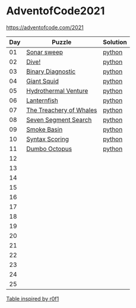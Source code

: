 # AdventofCode2021

https://adventofcode.com/2021

| Day | Puzzle | Solution |
|---|---|---|
| 01 | [Sonar sweep](https://adventofcode.com/2021/day/1) | [python](https://github.com/BrageLae/AdventofCode2021/blob/main/day1/AOC1.py) |
| 02 | [Dive!](https://adventofcode.com/2021/day/2) | [python](https://github.com/BrageLae/AdventofCode2021/blob/main/day2/AOC2.py) |
| 03 | [Binary Diagnostic](https://adventofcode.com/2021/day/3) | [python](https://github.com/BrageLae/AdventofCode2021/blob/main/day3/AOC3.py) |
| 04 | [Giant Squid](https://adventofcode.com/2021/day/4) | [python](https://github.com/BrageLae/AdventofCode2021/blob/main/day4/AOC4.py) |
| 05 | [Hydrothermal Venture](https://adventofcode.com/2021/day/5) | [python](https://github.com/BrageLae/AdventofCode2021/blob/main/day5/AOC5.py) |
| 06 | [Lanternfish](https://adventofcode.com/2021/day/6) | [python](https://github.com/BrageLae/AdventofCode2021/blob/main/day6/AOC6.py) |
| 07 | [The Treachery of Whales](https://adventofcode.com/2021/day/7) | [python](https://github.com/BrageLae/AdventofCode2021/blob/main/day7/AOC7.py) |
| 08 | [Seven Segment Search](https://adventofcode.com/2021/day/8) | [python](https://github.com/BrageLae/AdventofCode2021/blob/main/day8/AOC8.py) |
| 09 | [Smoke Basin](https://adventofcode.com/2021/day/9) | [python](https://github.com/BrageLae/AdventofCode2021/blob/main/day9/AOC9.py) |
| 10 | [Syntax Scoring](https://adventofcode.com/2021/day/10) | [python](https://github.com/BrageLae/AdventofCode2021/blob/main/day10/AOC10.py) |
| 11 | [Dumbo Octopus](https://adventofcode.com/2021/day/11) | [python](https://github.com/BrageLae/AdventofCode2021/blob/main/day11/AOC11.py) |
| 12 |  |  |
| 13 |  |  |
| 14 |  |  |
| 15 |  |  |
| 16 |  |  |
| 17 |  |  |
| 18 |  |  |
| 19 |  |  |
| 20 |  |  |
| 21 |  |  |
| 22 |  |  |
| 23 |  |  |
| 24 |  |  |
| 25 |  |  |

[Table inspired by r0f1](https://github.com/r0f1/adventofcode2021)

